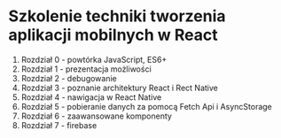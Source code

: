 # Szkolenie techniki tworzenia aplikacji mobilnych w React

1. Rozdział 0 - powtórka JavaScript, ES6+
2. Rozdział 1 - prezentacja możliwości 
3. Rozdział 2 - debugowanie
4. Rozdział 3 - poznanie architektury React i Rect Native
5. Rozdział 4 - nawigacja w React Native
6. Rozdział 5 - pobieranie danych za pomocą Fetch Api i AsyncStorage
7. Rozdział 6 - zaawansowane komponenty
8. Rozdział 7 - firebase
